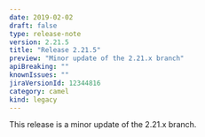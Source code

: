 ```yaml
---
date: 2019-02-02
draft: false 
type: release-note
version: 2.21.5
title: "Release 2.21.5"
preview: "Minor update of the 2.21.x branch"
apiBreaking: ""
knownIssues: ""
jiraVersionId: 12344816
category: camel
kind: legacy
---
```


This release is a minor update of the 2.21.x branch.
